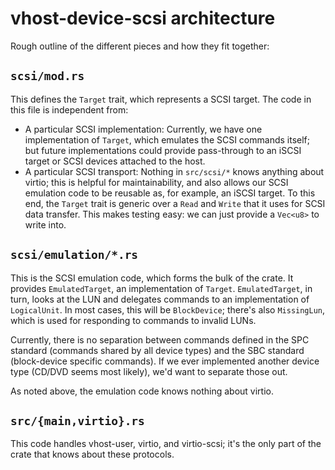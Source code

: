 # vhost-device-scsi architecture

Rough outline of the different pieces and how they fit together:

## `scsi/mod.rs`

This defines the `Target` trait, which represents a SCSI target. The code in
this file is independent from:

- A particular SCSI implementation: Currently, we have one implementation of
  `Target`, which emulates the SCSI commands itself; but future implementations
  could provide pass-through to an iSCSI target or SCSI devices attached to the
  host.
- A particular SCSI transport: Nothing in `src/scsi/*` knows anything about
  virtio; this is helpful for maintainability, and also allows our SCSI
  emulation code to be reusable as, for example, an iSCSI target. To this end,
  the `Target` trait is generic over a `Read` and `Write` that it uses for SCSI
  data transfer. This makes testing easy: we can just provide a `Vec<u8>` to
  write into.

## `scsi/emulation/*.rs`

This is the SCSI emulation code, which forms the bulk of the crate. It provides
`EmulatedTarget`, an implementation of `Target`. `EmulatedTarget`, in turn,
looks at the LUN and delegates commands to an implementation of `LogicalUnit`.
In most cases, this will be `BlockDevice`; there's also `MissingLun`, which is
used for responding to commands to invalid LUNs.

Currently, there is no separation between commands defined in the SPC standard
(commands shared by all device types) and the SBC standard (block-device
specific commands). If we ever implemented another device type (CD/DVD seems
most likely), we'd want to separate those out.

As noted above, the emulation code knows nothing about virtio.

## `src/{main,virtio}.rs`

This code handles vhost-user, virtio, and virtio-scsi; it's the only part of
the crate that knows about these protocols.
